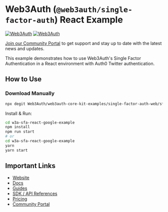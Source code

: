 # Web3Auth (`@web3auth/single-factor-auth`) React Example

[![Web3Auth](https://img.shields.io/badge/Web3Auth-SDK-blue)](https://web3auth.io/docs/sdk/core-kit/sfa-web/)
[![Web3Auth](https://img.shields.io/badge/Web3Auth-Community-cyan)](https://community.web3auth.io)

[Join our Community Portal](https://web3auth.io/community) to get support and stay up to date with the latest news and updates.

This example demonstrates how to use Web3Auth's Single Factor Authentication in a React environment with Auth0 Twitter authentication.

## How to Use

### Download Manually

```bash
npx degit Web3Auth/web3auth-core-kit-examples/single-factor-auth-web/sfa-react-google-example w3a-sfa-react-google-example
```

Install & Run:

```bash
cd w3a-sfa-react-google-example
npm install
npm run start
# or
cd w3a-sfa-react-google-example
yarn
yarn start
```

## Important Links

- [Website](https://web3auth.io)
- [Docs](https://web3auth.io/docs)
- [Guides](https://web3auth.io/docs/content-hub?type=guides)
- [SDK / API References](https://web3auth.io/docs/sdk)
- [Pricing](https://web3auth.io/pricing.html)
- [Community Portal](https://web3auth.io/community)
